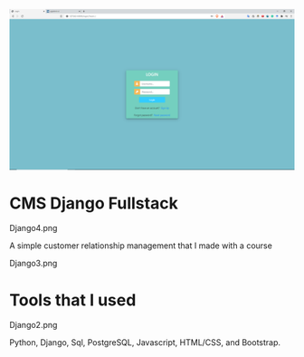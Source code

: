 ![](Django1.png)
# CMS Django Fullstack

Django4.png

A simple customer relationship management that I made with a course

Django3.png

# Tools that I used

Django2.png

Python, Django, Sql, PostgreSQL, Javascript, HTML/CSS, and Bootstrap.
